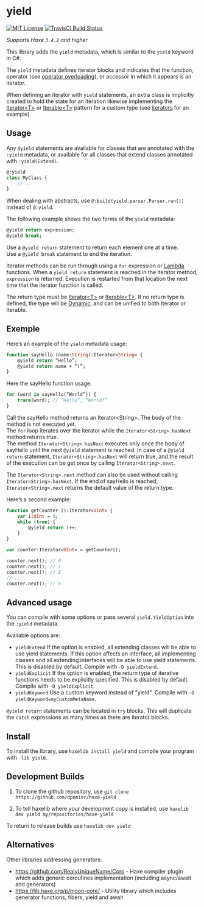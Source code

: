 yield
=======
[![MIT License](https://img.shields.io/badge/license-MIT-blue.svg?style=flat)](LICENSE.md)
[![TravisCI Build Status](https://travis-ci.org/dpomier/haxe-yield.svg?branch=master)](https://travis-ci.org/dpomier/haxe-yield)

*Supports Haxe `3.4.2` and higher*

This library adds the `yield` metadata, which is similar to the `yield` keyword in C#.

The `yield` metadata defines iterator blocks and indicates that the function, operator (see [operator overloading](https://haxe.org/manual/types-abstract-operator-overloading.html)), or accessor in which it appears is an iterator.

When defining an iterator with `yield` statements, an extra class is implicitly created to hold the state for an iteration likewise implementing the [Iterator&lt;T&gt;](http://api.haxe.org/Iterator.html) or [Iterable&lt;T&gt;](http://api.haxe.org/Iterable.html) pattern for a custom type (see [iterators](https://haxe.org/manual/lf-iterators.html) for an example).

Usage
-----

Any `@yield` statements are available for classes that are annotated with the `:yield` metadata, or available for all classes that extend classes annotated with `:yield(Extend)`.
```haxe
@:yield
class MyClass {
    // ...
}
```
When dealing with abstracts, use `@:build(yield.parser.Parser.run())` instead of `@:yield`.

The following example shows the two forms of the `yield` metadata:
```haxe
@yield return expression;
@yield break;
```

Use a `@yield return` statement to return each element one at a time.<br/>
Use a `@yield break` statement to end the iteration.

Iterator methods can be run through using a `for` expression or [Lambda](https://haxe.org/manual/std-Lambda.html) functions. When a `yield return` statement is reached in the iterator method, `expression` is returned. Execution is restarted from that location the next time that the iterator function is called.

The return type must be [Iterator&lt;T&gt;](http://api.haxe.org/Iterator.html) or [Iterable&lt;T&gt;](http://api.haxe.org/Iterable.html). If no return type is defined, the type will be [Dynamic](https://haxe.org/manual/types-dynamic.html), and can be unified to both Iterator or Iterable.

Exemple
-----

Here’s an example of the `yield` metadata usage:
```haxe
function sayHello (name:String):Iterator<String> {
    @yield return “Hello”;
    @yield return name + “!”;
}
```

Here the sayHello function usage:
	
```haxe
for (word in sayHello(“World”)) {
    trace(word); // “Hello”, “World!”
}
```

Call the sayHello method returns an Iterator&lt;String&gt;. The body of the method is not executed yet. 
<br/>The `for` loop iterates over the iterator while the `Iterator<String>.hasNext` method returns true. 
<br/>The method `Iterator<String>.hasNext` executes only once the body of sayHello until the next `@yield` statement is reached. 
In case of a `@yield return` statement, `Iterator<String>.hasNext` will return true, and the result of the execution can be get once by calling `Iterator<String>.next`.

The `Iterator<String>.next` method can also be used without calling `Iterator<String>.hasNext`. If the end of sayHello is reached, `Iterator<String>.next` returns the default value of the return type.

Here’s a second example:
```haxe
function getCounter ():Iterator<UInt> {
    var i:UInt = 0;
    while (true) {
        @yield return i++;
    }
}

var counter:Iterator<UInt> = getCounter();

counter.next(); // 0
counter.next(); // 1
counter.next(); // 2
// ...
counter.next(); // n
```

Advanced usage
-----

You can compile with some options or pass several `yield.YieldOption` into the `:yield` metadata.

Available options are:

 - `yieldExtend`
		If the option is enabled, all extending classes will be able to use yield statements. If this option affects an interface, all implementing classes and all extending interfaces will be able to use yield statements. This is disabled by default.
		Compile with `-D yieldExtend`.
 - `yieldExplicit`
		If the option is enabled, the return type of iterative functions needs to be explicitly specified. This is disabled by default.
		Compile with `-D yieldExplicit`.
 - `yieldKeyword`
		Use a custom keyword instead of "yield".
		Compile with `-D yieldKeyword=myCustomMetaName`.

`@yield return` statements can be located in `try` blocks. This will duplicate the `catch` expressions as many times as there are iterator blocks.

Install
-----

To install the library, use `haxelib install yield` and compile your program with `-lib yield`.

Development Builds
-----

1. To clone the github repository, use `git clone https://github.com/dpomier/haxe-yield`

2. To tell haxelib where your development copy is installed, use `haxelib dev yield my/repositories/haxe-yield`

To return to release builds use `haxelib dev yield`

Alternatives
-----

Other libraries addressing generators:

* https://github.com/RealyUniqueName/Coro - Haxe compiler plugin which adds generic coroutines implementation (including async/await and generators)
* https://lib.haxe.org/p/moon-core/ - Utility library which includes generator functions, fibers, yield and await


